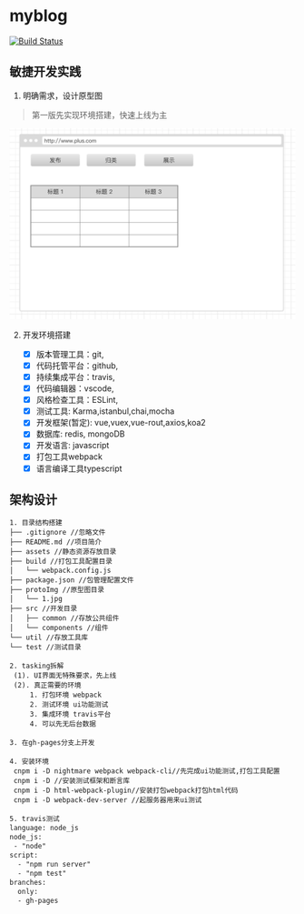 # myblog

[![Build Status](https://travis-ci.com/PlusLius/myblog.svg?branch=master)](https://travis-ci.com/PlusLius/myblog)

## 敏捷开发实践

1. 明确需求，设计原型图

> 第一版先实现环境搭建，快速上线为主

   ![原型图](./protoImg/1.jpg)
   
2. 开发环境搭建

   - [x] 版本管理工具：git,
   - [x] 代码托管平台：github,
   - [x] 持续集成平台：travis,
   - [x] 代码编辑器：vscode,
   - [x] 风格检查工具：ESLint,
   - [x] 测试工具: Karma,istanbul,chai,mocha
   - [x] 开发框架(暂定): vue,vuex,vue-rout,axios,koa2
   - [x] 数据库: redis, mongoDB 
   - [x] 开发语言: javascript
   - [x] 打包工具webpack
   - [x] 语言编译工具typescript

## 架构设计

```
1. 目录结构搭建
├── .gitignore //忽略文件
├── README.md //项目简介
├── assets //静态资源存放目录
├── build //打包工具配置目录
│   └── webpack.config.js
├── package.json //包管理配置文件
├── protoImg //原型图目录
│   └── 1.jpg
├── src //开发目录
│   ├── common //存放公共组件
│   └── components //组件
└── util //存放工具库
└── test //测试目录

2. tasking拆解
 (1). UI界面无特殊要求，先上线
 (2). 真正需要的环境
     1. 打包环境 webpack
     2. 测试环境 ui功能测试
     3. 集成环境 travis平台
     4. 可以先无后台数据

3. 在gh-pages分支上开发

4. 安装环境
 cnpm i -D nightmare webpack webpack-cli//先完成ui功能测试,打包工具配置
 cnpm i -D //安装测试框架和断言库
 cnpm i -D html-webpack-plugin//安装打包webpack打包html代码
 cnpm i -D webpack-dev-server //起服务器用来ui测试

5. travis测试
language: node_js
node_js:
 - "node"
script:
  - "npm run server"
  - "npm test"
branches:
  only:
  - gh-pages
   
```

